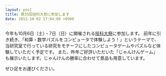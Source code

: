 ```yaml
---
layout: post
title: 第35回技科大祭に参加します
date: 2012-10-02 17:04:00 +0900
---
```


今年も10月6日（土）・7日（日）に開催される[技科大祭](http://tut-fes.com/)に参加します。
前年に引き続き、「和算・数学パズルをコンピュータで体験しよう！」というテーマで、当研究室で行っている研究をモチーフにしたコンピュータゲームやパズルなど体験していただく予定です。
また、昨年ご好評いただいた「じゃんけんゲーム」も展示いたします。じゃんけんの勝率に合わせて景品も用意しています。

ぜひ足をお運びください。